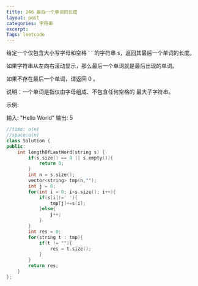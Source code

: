 ```yaml
---
title: 246 最后一个单词的长度
layout: post
categories: 字符串
excerpt: 
Tags: leetcode
---
```


给定一个仅包含大小写字母和空格 ' ' 的字符串 s，返回其最后一个单词的长度。

如果字符串从左向右滚动显示，那么最后一个单词就是最后出现的单词。

如果不存在最后一个单词，请返回 0 。

说明：一个单词是指仅由字母组成、不包含任何空格的 最大子字符串。

 

示例:

输入: "Hello World"
输出: 5

```c++
//time: o(n)
//space:o(n)
class Solution {
public:
    int lengthOfLastWord(string s) {
        if(s.size() == 0 || s.empty()){
            return 0;
        }
        int n = s.size();
        vector<string> tmp(n,"");
        int j = 0;
        for(int i = 0; i<s.size(); i++){
            if(s[i]!=' '){
                tmp[j]+=s[i];
            }else{
                j++;
            }
        }
        int res = 0;
        for(string t : tmp){
            if(t != ""){
                res = t.size();
            }
        }
        return res;
    }
};
```

